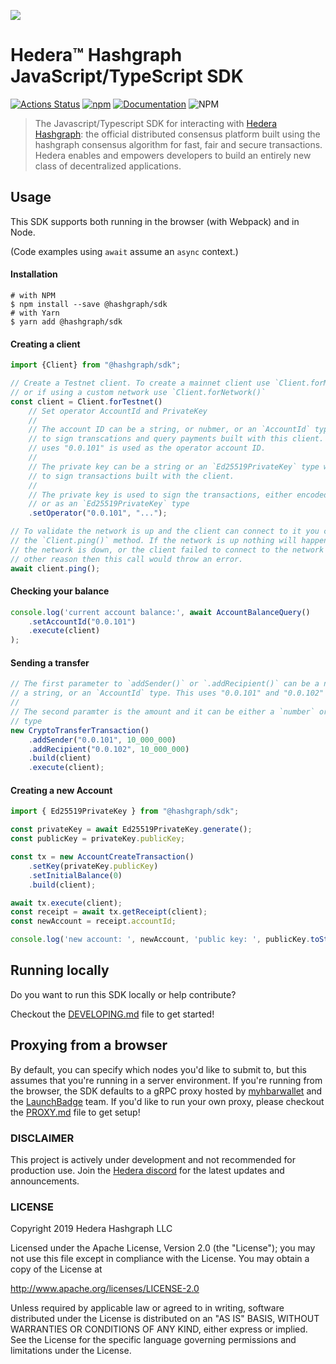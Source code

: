 ![](https://www.hedera.com/logo-capital-hbar-wordmark.jpg)

# Hedera™ Hashgraph JavaScript/TypeScript SDK

[![Actions Status](https://github.com/hashgraph/hedera-sdk-js/workflows/Node/badge.svg)](https://github.com/hashgraph/hedera-sdk-js/actions?query=workflow%3ANode)
[![npm](https://img.shields.io/npm/v/@hashgraph/sdk)](https://www.npmjs.com/package/@hashgraph/sdk)
[![Documentation](https://img.shields.io/badge/typedoc-reference-informational)](https://hashgraph.github.io/hedera-sdk-js/)
![NPM](https://img.shields.io/npm/l/@hashgraph/sdk)

> The Javascript/Typescript SDK for interacting with [Hedera Hashgraph]: the official distributed consensus
> platform built using the hashgraph consensus algorithm for fast, fair and secure
> transactions. Hedera enables and empowers developers to build an entirely new
> class of decentralized applications.

[Hedera Hashgraph]: https://hedera.com/

## Usage

This SDK supports both running in the browser (with Webpack) and in Node.

(Code examples using `await` assume an `async` context.)

#### Installation
```shell script
# with NPM
$ npm install --save @hashgraph/sdk
# with Yarn
$ yarn add @hashgraph/sdk
```

#### Creating a client
```typescript
import {Client} from "@hashgraph/sdk";

// Create a Testnet client. To create a mainnet client use `Client.forMainnet()`
// or if using a custom network use `Client.forNetwork()`
const client = Client.forTestnet()
    // Set operator AccountId and PrivateKey
    //
    // The account ID can be a string, or nubmer, or an `AccountId` type and is used
    // to sign transcations and query payments built with this client. This example
    // uses "0.0.101" is used as the operator account ID.
    //
    // The private key can be a string or an `Ed25519PrivateKey` type which will be used
    // to sign transactions built with the client.
    //
    // The private key is used to sign the transactions, either encoded as a string
    // or as an `Ed25519PrivateKey` type 
    .setOperator("0.0.101", "...");

// To validate the network is up and the client can connect to it you can call 
// the `Client.ping()` method. If the network is up nothing will happen, if
// the network is down, or the client failed to connect to the network for some
// other reason then this call would throw an error.
await client.ping();
```

#### Checking your balance

```typescript
console.log('current account balance:', await AccountBalanceQuery()
    .setAccountId("0.0.101")
    .execute(client)
);
```

#### Sending a transfer

```typescript
// The first parameter to `addSender()` or `.addRecipient()` can be a number,
// a string, or an `AccountId` type. This uses "0.0.101" and "0.0.102" as examples.
//
// The second paramter is the amount and it can be either a `number` or a `bignumber.js`
// type
new CryptoTransferTransaction()
    .addSender("0.0.101", 10_000_000)
    .addRecipient("0.0.102", 10_000_000)
    .build(client)
    .execute(client);
```

#### Creating a new Account

```typescript
import { Ed25519PrivateKey } from "@hashgraph/sdk";

const privateKey = await Ed25519PrivateKey.generate();
const publicKey = privateKey.publicKey;

const tx = new AccountCreateTransaction()
    .setKey(privateKey.publicKey)
    .setInitialBalance(0)
    .build(client);

await tx.execute(client);
const receipt = await tx.getReceipt(client);
const newAccount = receipt.accountId;

console.log('new account: ', newAccount, 'public key: ', publicKey.toString(), ' private key: ', privateKey.toString());
```

## Running locally

Do you want to run this SDK locally or help contribute? 

Checkout the [DEVELOPING.md](DEVELOPING.md) file to get started!

## Proxying from a browser

By default, you can specify which nodes you'd like to submit to, but this assumes that you're running in a server environment. If you're running from the browser, the SDK defaults to a gRPC proxy hosted by [myhbarwallet](https://myhbarwallet.com/) and the [LaunchBadge](https://launchbadge.com/) team. If you'd like to run your own proxy, please checkout the [PROXY.md](PROXY.md) file to get setup!

### DISCLAIMER

This project is actively under development and not recommended for production use. Join the [Hedera discord](https://hedera.com/discord) for the latest updates and announcements.

### LICENSE

Copyright 2019 Hedera Hashgraph LLC

Licensed under the Apache License, Version 2.0 (the "License");
you may not use this file except in compliance with the License.
You may obtain a copy of the License at

http://www.apache.org/licenses/LICENSE-2.0

Unless required by applicable law or agreed to in writing, software
distributed under the License is distributed on an "AS IS" BASIS,
WITHOUT WARRANTIES OR CONDITIONS OF ANY KIND, either express or implied.
See the License for the specific language governing permissions and
limitations under the License.
